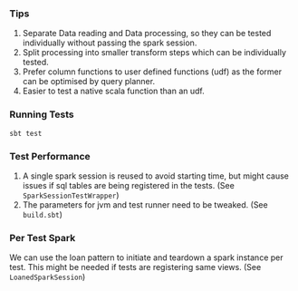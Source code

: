 ### Tips
1. Separate Data reading and Data processing, so they can be tested individually without passing the spark session.
1. Split processing into smaller transform steps which can be individually tested.
1. Prefer column functions to user defined functions (udf) as the former can be optimised by query planner.
1. Easier to test a native scala function than an udf.
 
### Running Tests
`sbt test`

### Test Performance
1. A single spark session is reused to avoid starting time, but might cause issues if sql tables are being registered in the tests. (See `SparkSessionTestWrapper`)
1. The parameters for jvm and test runner need to be tweaked. (See `build.sbt`)

### Per Test Spark
We can use the loan pattern to initiate and teardown a spark instance per test.
This might be needed if tests are registering same views.
(See `LoanedSparkSession`)
